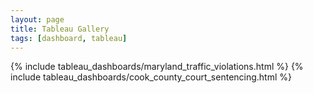 ```yaml
---
layout: page
title: Tableau Gallery
tags: [dashboard, tableau]
---
```


{% include tableau_dashboards/maryland_traffic_violations.html %}
{% include tableau_dashboards/cook_county_court_sentencing.html %}
